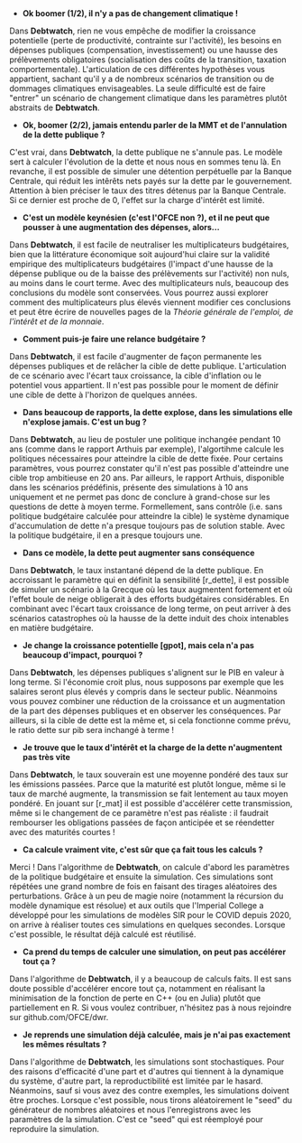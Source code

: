   

-   **Ok boomer (1/2), il n'y a pas de changement climatique !**

Dans **Debtwatch**, rien ne vous empêche de modifier la croissance potentielle (perte de productivité, contrainte sur l'activité), les besoins en dépenses publiques (compensation, investissement) ou une hausse des prélèvements obligatoires (socialisation des coûts de la transition, taxation comportementale). L'articulation de ces différentes hypothèses vous appartient, sachant qu'il y a de nombreux scénarios de transition ou de dommages climatiques envisageables. La seule difficulté est de faire "entrer" un scénario de changement climatique dans les paramètres plutôt abstraits de **Debtwatch**.

-   **Ok, boomer (2/2), jamais entendu parler de la MMT et de l'annulation de la dette publique ?**

C'est vrai, dans **Debtwatch**, la dette publique ne s'annule pas. Le modèle sert à calculer l'évolution de la dette et nous nous en sommes tenu là. En revanche, il est possible de simuler une détention perpétuelle par la Banque Centrale, qui réduit les intêrêts nets payés sur la dette par le gouvernement. Attention à bien préciser le taux des titres détenus par la Banque Centrale. Si ce dernier est proche de 0, l'effet sur la charge d'intérêt est limité.

-   **C'est un modèle keynésien (c'est l'OFCE non ?), et il ne peut que pousser à une augmentation des dépenses, alors...**

Dans **Debtwatch**, il est facile de neutraliser les multiplicateurs budgétaires, bien que la littérature économique soit aujourd'hui claire sur la validité empirique des multiplicateurs budgétaires (l'impact d'une hausse de la dépense publique ou de la baisse des prélèvements sur l'activité) non nuls, au moins dans le court terme. Avec des multiplicateurs nuls, beaucoup des conclusions du modèle sont conservées. Vous pourrez aussi explorer comment des multiplicateurs plus élevés viennent modifier ces conclusions et peut être écrire de nouvelles pages de la *Théorie générale de l'emploi, de l'intérêt et de la monnaie*.

-   **Comment puis-je faire une relance budgétaire ?**

Dans **Debtwatch**, il est facile d'augmenter de façon permanente les dépenses publiques et de relâcher la cible de dette publique. L'articulation de ce scénario avec l'écart taux croissance, la cible d'inflation ou le potentiel vous appartient. Il n'est pas possible pour le moment de définir une cible de dette à l'horizon de quelques années.

-   **Dans beaucoup de rapports, la dette explose, dans les simulations elle n'explose jamais. C'est un bug ?**

Dans **Debtwatch**, au lieu de postuler une politique inchangée pendant 10 ans (comme dans le rapport Arthuis par exemple), l'algortihme calcule les politiques nécessaires pour atteindre la cible de dette fixée. Pour certains paramètres, vous pourrez constater qu'il n'est pas possible d'atteindre une cible trop ambitieuse en 20 ans. Par ailleurs, le rapport Arthuis, disponible dans les scénarios prédéfinis, présente des simulations à 10 ans uniquement et ne permet pas donc de conclure à grand-chose sur les questions de dette à moyen terme. Formellement, sans contrôle (i.e. sans politique budgétaire calculée pour atteindre la cible) le système dynamique d'accumulation de dette n'a presque toujours pas de solution stable. Avec la politique budgétaire, il en a presque toujours une.

-   **Dans ce modèle, la dette peut augmenter sans conséquence**

Dans **Debtwatch**, le taux instantané dépend de la dette publique. En accroissant le paramètre qui en définit la sensibilité \[r_dette\], il est possible de simuler un scénario à la Grecque où les taux augmentent fortement et où l'effet boule de neige obligerait à des efforts budgétaires considérables. En combinant avec l'écart taux croissance de long terme, on peut arriver à des scénarios catastrophes où la hausse de la dette induit des choix intenables en matière budgétaire.

-   **Je change la croissance potentielle \[gpot\], mais cela n'a pas beaucoup d'impact, pourquoi ?**

Dans **Debtwatch**, les dépenses publiques s'alignent sur le PIB en valeur à long terme. Si l'économie croit plus, nous supposons par exemple que les salaires seront plus élevés y compris dans le secteur public. Néanmoins vous pouvez combiner une réduction de la croissance et un augmentation de la part des dépenses publiques et en observer les conséquences. Par ailleurs, si la cible de dette est la même et, si cela fonctionne comme prévu, le ratio dette sur pib sera inchangé à terme !

-   **Je trouve que le taux d'intérêt et la charge de la dette n'augmentent pas très vite**

Dans **Debtwatch**, le taux souverain est une moyenne pondéré des taux sur les émissions passées. Parce que la maturité est plutôt longue, même si le taux de marché augmente, la transmission se fait lentement au taux moyen pondéré. En jouant sur \[r_mat\] il est possible d'accélérer cette transmission, même si le changement de ce paramètre n'est pas réaliste : il faudrait rembourser les obligations passées de façon anticipée et se réendetter avec des maturités courtes !

-   **Ca calcule vraiment vite, c'est sûr que ça fait tous les calculs ?**

Merci ! Dans l'algorithme de **Debtwatch**, on calcule d'abord les paramètres de la politique budgétaire et ensuite la simulation. Ces simulations sont répétées une grand nombre de fois en faisant des tirages aléatoires des perturbations. Grâce à un peu de magie noire (notamment la récursion du modèle dynamique est résolue) et aux outils que l'Imperial College a développé pour les simulations de modèles SIR pour le COVID depuis 2020, on arrive à réaliser toutes ces simulations en quelques secondes. Lorsque c'est possible, le résultat déjà calculé est réutilisé.

-   **Ca prend du temps de calculer une simulation, on peut pas accélérer tout ça ?**

Dans l'algorithme de **Debtwatch**, il y a beaucoup de calculs faits. Il est sans doute possible d'accélérer encore tout ça, notamment en réalisant la minimisation de la fonction de perte en C++ (ou en Julia) plutôt que partiellement en R. Si vous voulez contribuer, n'hésitez pas à nous rejoindre sur github.com/OFCE/dwr.

-   **Je reprends une simulation déjà calculée, mais je n'ai pas exactement les mêmes résultats ?**

Dans l'algorithme de **Debtwatch**, les simulations sont stochastiques. Pour des raisons d'efficacité d'une part et d'autres qui tiennent à la dynamique du système, d'autre part, la reproductibilité est limitée par le hasard. Néanmoins, sauf si vous avez des contre exemples, les simulations doivent être proches. Lorsque c'est possible, nous tirons aléatoirement le "seed" du générateur de nombres aléatoires et nous l'enregistrons avec les paramètres de la simulation. C'est ce "seed" qui est réemployé pour reproduire la simulation. 
